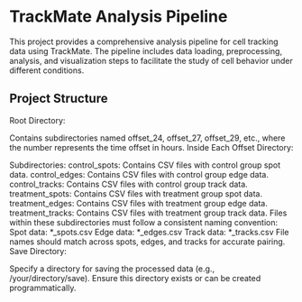# TrackMate Analysis Pipeline

This project provides a comprehensive analysis pipeline for cell tracking data using TrackMate. The pipeline includes data loading, preprocessing, analysis, and visualization steps to facilitate the study of cell behavior under different conditions.

## Project Structure
Root Directory:

Contains subdirectories named offset_24, offset_27, offset_29, etc., where the number represents the time offset in hours.
Inside Each Offset Directory:

Subdirectories:
control_spots: Contains CSV files with control group spot data.
control_edges: Contains CSV files with control group edge data.
control_tracks: Contains CSV files with control group track data.
treatment_spots: Contains CSV files with treatment group spot data.
treatment_edges: Contains CSV files with treatment group edge data.
treatment_tracks: Contains CSV files with treatment group track data.
Files within these subdirectories must follow a consistent naming convention:
Spot data: *_spots.csv
Edge data: *_edges.csv
Track data: *_tracks.csv
File names should match across spots, edges, and tracks for accurate pairing.
Save Directory:

Specify a directory for saving the processed data (e.g., /your/directory/save). Ensure this directory exists or can be created programmatically.
